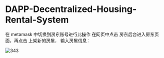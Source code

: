 # DAPP-Decentralized-Housing-Rental-System

在 metamask 中切换到房东账号进行此操作
在网页中点击 房东后台进入房东页面，再点击 上架新的房屋， 输入房屋信息：

![343](https://github.com/wulimom/DAPP-Decentralized-Housing-Rental-System/blob/master/picture/1.png)
